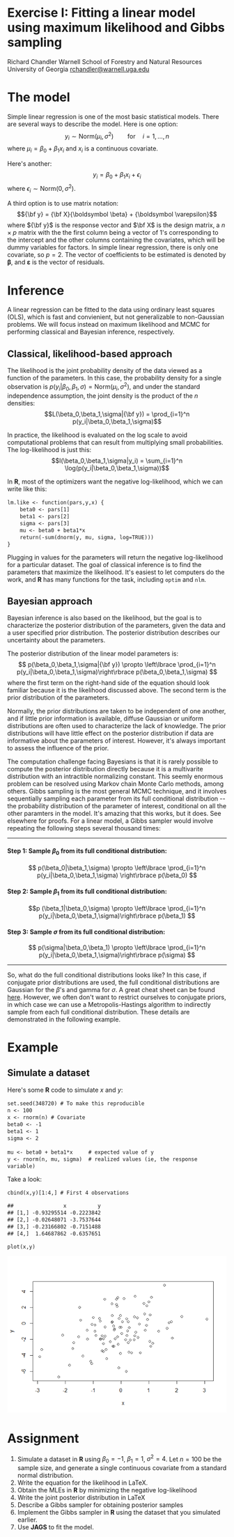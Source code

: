 Exercise I: Fitting a linear model using maximum likelihood and Gibbs sampling
==============================================================================

Richard Chandler Warnell School of Forestry and Natural Resources
University of Georgia <rchandler@warnell.uga.edu>

The model
=========

Simple linear regression is one of the most basic statistical models.
There are several ways to describe the model. Here is one option:
$$y_i \sim \mathrm{Norm}(\mu_i,\sigma^2) \qquad \mathrm{for} \quad i=1,\dots,n $$
where $\mu_i = \beta_0 + \beta_1 x_i$ and $x_i$ is a continuous
covariate.

Here's another: $$y_i = \beta_0 + \beta_1 x_i + \epsilon_i$$ where
$\epsilon_i \sim \mathrm{Norm}(0, \sigma^2)$.

A third option is to use matrix notation:
$${\bf y} = {\bf X}{\boldsymbol \beta} + {\boldsymbol \varepsilon}$$
where ${\bf y}$ is the response vector and $\bf X$ is the design matrix,
a $n \times p$ matrix with the the first column being a vector of 1's
corresponding to the intercept and the other columns containing the
covariates, which will be dummy variables for factors. In simple linear
regression, there is only one covariate, so $p=2$. The vector of
coefficients to be estimated is denoted by $\boldsymbol \beta$, and
$\boldsymbol \varepsilon$ is the vector of residuals.

Inference
=========

A linear regression can be fitted to the data using ordinary least
squares (OLS), which is fast and convienient, but not generalizable to
non-Gaussian problems. We will focus instead on maximum likelihood and
MCMC for performing classical and Bayesian inference, respectively.

Classical, likelihood-based approach
------------------------------------

The likelihood is the joint probability density of the data viewed as a
function of the parameters. In this case, the probability density for a
single observation is
$p(y_i|\beta_0,\beta_1,\sigma)=\mathrm{Norm}(\mu_i,\sigma^2)$, and under
the standard independence assumption, the joint density is the product
of the $n$ densities:
$$L(\beta_0,\beta_1,\sigma|{\bf y}) = \prod_{i=1}^n
p(y_i|\beta_0,\beta_1,\sigma)$$

In practice, the likelihood is evaluated on the log scale to avoid
computational problems that can result from multiplying small
probabilities. The log-likelihood is just this:
$$l(\beta_0,\beta_1,\sigma|y_i) = \sum_{i=1}^n
\log(p(y_i|\beta_0,\beta_1,\sigma))$$

In **R**, most of the optimizers want the negative log-likelihood, which
we can write like this:

``` {.r}
lm.like <- function(pars,y,x) {
    beta0 <- pars[1]
    beta1 <- pars[2]
    sigma <- pars[3]
    mu <- beta0 + beta1*x
    return(-sum(dnorm(y, mu, sigma, log=TRUE)))
}
```

Plugging in values for the parameters will return the negative
log-likelihood for a particular dataset. The goal of classical inference
is to find the parameters that maximize the likelihood. It's easiest to
let computers do the work, and **R** has many functions for the task,
including `optim` and `nlm`.

Bayesian approach
-----------------

Bayesian inference is also based on the likelihood, but the goal is to
characterize the posterior distribution of the parameters, given the
data and a user specified prior distribution. The posterior distribution
describes our uncertainty about the parameters.

The posterior distribution of the linear model parameters is: $$
p(\beta_0,\beta_1,\sigma|{\bf y}) \propto \left\lbrace \prod_{i=1}^n
p(y_i|\beta_0,\beta_1,\sigma)\right\rbrace p(\beta_0,\beta_1,\sigma)
$$ where the first term on the right-hand side of the equation should
look familiar because it is the likelihood discussed above. The second
term is the prior distribution of the parameters.

Normally, the prior distributions are taken to be independent of one
another, and if little prior information is available, diffuse Gaussian
or uniform distributions are often used to characterize the lack of
knowledge. The prior distributions will have little effect on the
posterior distribution if data are informative about the parameters of
interest. However, it's always important to assess the influence of the
prior.

The computation challenge facing Bayesians is that it is rarely possible
to compute the posterior distribution directly because it is a
multivarite distribution with an intractible normalizing constant. This
seemly enormous problem can be resolved using Markov chain Monte Carlo
methods, among others. Gibbs sampling is the most general MCMC
technique, and it involves sequentially sampling each parameter from its
full conditional distribution -- the probability distribution of the
parameter of interest, conditional on all the other paramters in the
model. It's amazing that this works, but it does. See elsewhere for
proofs. For a linear model, a Gibbs sampler would involve repeating the
following steps several thousand times:

------------------------------------------------------------------------

#### Step 1: Sample $\beta_0$ from its full conditional distribution:

$$
p(\beta_0|\beta_1,\sigma) \propto \left\lbrace \prod_{i=1}^n
p(y_i|\beta_0,\beta_1,\sigma) \right\rbrace p(\beta_0)
$$

#### Step 2: Sample $\beta_1$ from its full conditional distribution:

$$p
(\beta_1|\beta_0,\sigma) \propto \left\lbrace \prod_{i=1}^n
p(y_i|\beta_0,\beta_1,\sigma)\right\rbrace p(\beta_1)
$$

#### Step 3: Sample $\sigma$ from its full conditional distribution:

$$
p(\sigma|\beta_0,\beta_1) \propto \left\lbrace \prod_{i=1}^n
p(y_i|\beta_0,\beta_1,\sigma)\right\rbrace p(\sigma)
$$

------------------------------------------------------------------------

So, what do the full conditional distributions looks like? In this case,
if conjugate prior distributions are used, the full conditional
distributions are Gaussian for the $\beta$'s and gamma for $\sigma$. A
great cheat sheet can be found
[here](https://en.wikipedia.org/wiki/Conjugate_prior#Table_of_conjugate_distributions).
However, we often don't want to restrict ourselves to conjugate priors,
in which case we can use a Metropolis-Hastings algorithm to indirectly
sample from each full conditional distribution. These details are
demonstrated in the following example.

Example
=======

Simulate a dataset
------------------

Here's some **R** code to simulate $x$ and $y$:

``` {.r}
set.seed(348720) # To make this reproducible
n <- 100
x <- rnorm(n) # Covariate
beta0 <- -1
beta1 <- 1
sigma <- 2

mu <- beta0 + beta1*x     # expected value of y
y <- rnorm(n, mu, sigma)  # realized values (ie, the response variable)
```

Take a look:

``` {.r}
cbind(x,y)[1:4,] # First 4 observations
```

    ##                x          y
    ## [1,] -0.93295514 -0.2223842
    ## [2,] -0.02648071 -3.7537644
    ## [3,] -0.23166802 -0.7151488
    ## [4,]  1.64687862 -0.6357651

``` {.r}
plot(x,y)
```

![](lm_files/figure-markdown/unnamed-chunk-3-1.png)

Assignment
==========

1.  Simulate a dataset in **R** using $\beta_0=-1$, $\beta_1=1$,
    $\sigma^2=4$. Let $n=100$ be the sample size, and generate a single
    continuous covariate from a standard normal distribution.
2.  Write the equation for the likelihood in LaTeX.
3.  Obtain the MLEs in **R** by minimizing the negative log-likelihood
4.  Write the joint posterior distribution in LaTeX
5.  Describe a Gibbs sampler for obtaining posterior samples
6.  Implement the Gibbs sampler in **R** using the dataset that you
    simulated earlier.
7.  Use **JAGS** to fit the model.

